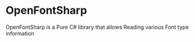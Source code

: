 # OpenFontSharp
OpenFontSharp is a Pure C# library that allows Reading various Font type information
